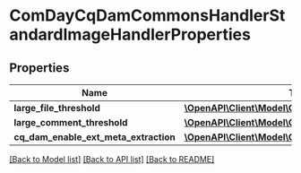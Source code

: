 # ComDayCqDamCommonsHandlerStandardImageHandlerProperties

## Properties
Name | Type | Description | Notes
------------ | ------------- | ------------- | -------------
**large_file_threshold** | [**\OpenAPI\Client\Model\ConfigNodePropertyInteger**](ConfigNodePropertyInteger.md) |  | [optional] 
**large_comment_threshold** | [**\OpenAPI\Client\Model\ConfigNodePropertyInteger**](ConfigNodePropertyInteger.md) |  | [optional] 
**cq_dam_enable_ext_meta_extraction** | [**\OpenAPI\Client\Model\ConfigNodePropertyBoolean**](ConfigNodePropertyBoolean.md) |  | [optional] 

[[Back to Model list]](../README.md#documentation-for-models) [[Back to API list]](../README.md#documentation-for-api-endpoints) [[Back to README]](../README.md)


